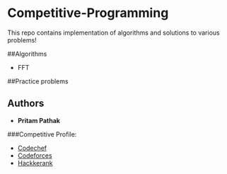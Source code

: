 # Competitive-Programming
This repo contains implementation of algorithms and solutions to various problems!

##Algorithms
* FFT

##Practice problems

## Authors

* **Pritam Pathak**

###Competitive Profile:

* [Codechef](https://www.codechef.com/users/priprocks)
* [Codeforces](http://codeforces.com/profile/Priprocks)
* [Hackkerank](https://www.hackerrank.com/Priprocks)

